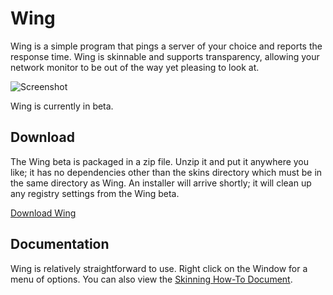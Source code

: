 Wing
====

Wing is a simple program that pings a server of your choice and reports the response time. Wing is skinnable and supports transparency, allowing your network monitor to be out of the way yet pleasing to look at.

![Screenshot](blob/master/docs/screenshot.jpg)

Wing is currently in beta.

Download
--------

The Wing beta is packaged in a zip file. Unzip it and put it anywhere you like; it has no dependencies other than the skins directory which must be in the same directory as Wing. An installer will arrive shortly; it will clean up any registry settings from the Wing beta.

[Download Wing](https://github.com/downloads/ancientlore/wing/Wing.zip)

Documentation
-------------

Wing is relatively straightforward to use. Right click on the Window for a menu of options. You can also view the [Skinning How-To Document](blob/master/docs/Skin-HowTo.txt).

